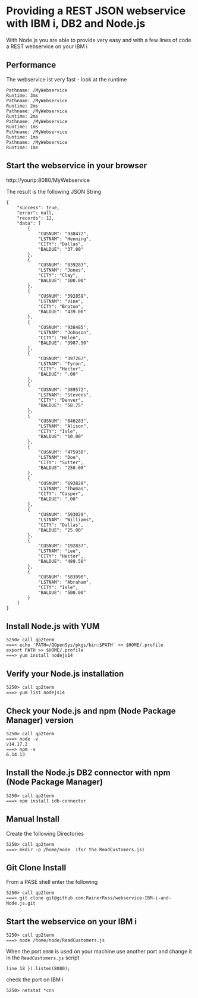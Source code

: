 # Providing a REST JSON webservice with IBM i, DB2 and Node.js
With Node.js you are able to provide very easy and with a few lines of code a REST webservice on your IBM i

## Performance
The webservice ist very fast - look at the runtime
```
Pathname: /MyWebservice 
Runtime: 3ms                 
Pathname: /MyWebservice      
Runtime: 2ms                 
Pathname: /MyWebservice      
Runtime: 2ms                 
Pathname: /MyWebservice      
Runtime: 1ms                 
Pathname: /MyWebservice      
Runtime: 1ms                 
Pathname: /MyWebservice      
Runtime: 1ms                 
```

## Start the webservice in your browser

http://yourip:8080/MyWebservice

The result is the following JSON String
```
{
    "success": true,
    "error": null,
    "records": 12,
    "data": [
        {
            "CUSNUM": "938472",
            "LSTNAM": "Henning",
            "CITY": "Dallas",
            "BALDUE": "37.00"
        },
        {
            "CUSNUM": "839283",
            "LSTNAM": "Jones",
            "CITY": "Clay",
            "BALDUE": "100.00"
        },
        {
            "CUSNUM": "392859",
            "LSTNAM": "Vine",
            "CITY": "Broton",
            "BALDUE": "439.00"
        },
        {
            "CUSNUM": "938485",
            "LSTNAM": "Johnson",
            "CITY": "Helen",
            "BALDUE": "3987.50"
        },
        {
            "CUSNUM": "397267",
            "LSTNAM": "Tyron",
            "CITY": "Hector",
            "BALDUE": ".00"
        },
        {
            "CUSNUM": "389572",
            "LSTNAM": "Stevens",
            "CITY": "Denver",
            "BALDUE": "58.75"
        },
        {
            "CUSNUM": "846283",
            "LSTNAM": "Alison",
            "CITY": "Isle",
            "BALDUE": "10.00"
        },
        {
            "CUSNUM": "475938",
            "LSTNAM": "Doe",
            "CITY": "Sutter",
            "BALDUE": "250.00"
        },
        {
            "CUSNUM": "693829",
            "LSTNAM": "Thomas",
            "CITY": "Casper",
            "BALDUE": ".00"
        },
        {
            "CUSNUM": "593029",
            "LSTNAM": "Williams",
            "CITY": "Dallas",
            "BALDUE": "25.00"
        },
        {
            "CUSNUM": "192837",
            "LSTNAM": "Lee",
            "CITY": "Hector",
            "BALDUE": "489.50"
        },
        {
            "CUSNUM": "583990",
            "LSTNAM": "Abraham",
            "CITY": "Isle",
            "BALDUE": "500.00"
        }
    ]
}
```
## Install Node.js with YUM
```
5250> call qp2term
===> echo 'PATH=/QOpenSys/pkgs/bin:$PATH' >> $HOME/.profile      
export PATH >> $HOME/.profile                               
===> yum install nodejs14
```
## Verify your Node.js installation
```
5250> call qp2term                        
===> yum list nodejs14
```
## Check your Node.js and npm (Node Package Manager) version
```
5250> call qp2term                        
===> node -v
v14.17.2
===> npm -v
6.14.13
```
## Install the Node.js DB2 connector with npm (Node Package Manager)
```
5250> call qp2term
===> npm install idb-connector
```
## Manual Install
Create the following Directories

```
5250> call qp2term
===> mkdir -p /home/node  (for the ReadCustomers.js)
```

## Git Clone Install
From a PASE shell enter the following

```
5250> call qp2term
===> git clone git@github.com:RainerRoss/webservice-IBM-i-and-Node.js.git
```

## Start the webservice on your IBM i

```
5250> call qp2term
===> node /home/node/ReadCustomers.js
```

When the port `8080` is used on your machine use another port and change it in the `ReadCustomers.js` script
```
line 18 }).listen(8080);
```
check the port on IBM i 
```
5250> netstat *cnn
```
